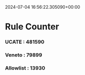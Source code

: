 2024-07-04 16:56:22.305090+00:00
# Rule Counter 
 ### UCATE : 481590

 ### Veneto : 79899

 ### Allowlist : 13930